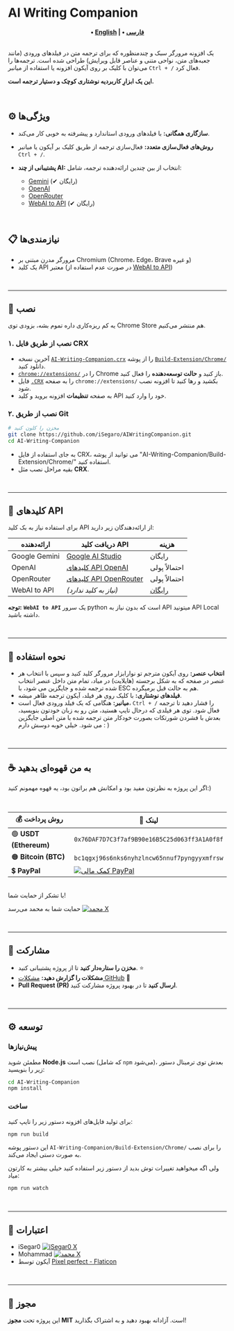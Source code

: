 # AI Writing Companion

<div align="center">
    <strong>
        • <a href="./README.md">English</a> | 
        • <a href="./README.FA.md">فارسی</a>
    </strong>
</div>

<br>

یک افزونه مرورگر سبک و چندمنظوره که برای ترجمه متن در فیلدهای ورودی (مانند جعبه‌های متن، نواحی متنی و عناصر قابل ویرایش) طراحی شده است. ترجمه‌ها را می‌توان با کلیک بر روی آیکون افزونه یا استفاده از میانبر `Ctrl + /` فعال کرد.

**این یک ابزارِ کاربردیه نوشتاری کوچک و دستیار ترجمه است.**

<br>

## ⚙️ ویژگی‌ها

- **سازگاری همگانی:** با فیلدهای ورودی استاندارد و پیشرفته به خوبی کار می‌کند.
- **روش‌های فعال‌سازی متعدد:** فعال‌سازی ترجمه از طریق کلیک بر آیکون یا میانبر `Ctrl + /`.
- **پشتیبانی از چند AI:** انتخاب از بین چندین ارائه‌دهنده ترجمه، شامل:

  - [Gemini][gemini-url] (✔ رایگان)
  - [OpenAI][openai-url]
  - [OpenRouter][openrouter-url]
  - [WebAI to API][webai-to-api-url] (✔ رایگان)

<br>

## 📋 نیازمندی‌ها

- مرورگر مدرن مبتنی بر Chromium (Chrome، Edge، Brave و غیره)
- یک کلید API معتبر (در صورت عدم استفاده از [WebAI to API][webai-to-api-url])

<br>

---

## 🔧 نصب

یه کم ریزه‌کاری داره تموم بشه، بزودی توی Chrome Store هم منتشر می‌کنیم.

### ۱. نصب از طریق فایل CRX

- آخرین نسخه [`AI-Writing-Companion.crx`][crx-download-url] را از پوشه [`Build-Extension/Chrome/`][chrome-build-folder-url] دانلود کنید.
- [`chrome://extensions/`][chrome-extensions-url] را در Chrome باز کنید و **حالت توسعه‌دهنده** را فعال کنید.
- فایل [`.CRX`][crx-download-url] را به صفحه `chrome://extensions/` بکشید و رها کنید تا افزونه نصب شود.
- به صفحه **تنظیمات** افزونه بروید و کلید API خود را وارد کنید.

### ۲. نصب از طریق Git

```bash
# مخزن را کلون کنید
git clone https://github.com/iSegaro/AIWritingCompanion.git
cd AI-Writing-Companion
```

- به جای استفاده از فایل CRX، می توانید از پوشه "AI-Writing-Companion/Build-Extension/Chrome/" استفاده کنید.
- بقیه مراحل نصب مثل **CRX**.

<br>

---

## 🔑 کلیدهای API

برای استفاده نیاز به بک کلید API از ارائه‌دهندگان زیر دارید:

| ارائه‌دهنده   | دریافت کلید API                                  | هزینه                      |
| ------------- | ------------------------------------------------ | -------------------------- |
| Google Gemini | [Google AI Studio][gemini-api-key-url]           | رایگان                     |
| OpenAI        | [کلیدهای API OpenAI][openai-api-key-url]         | احتمالاً پولی              |
| OpenRouter    | [کلیدهای API OpenRouter][openrouter-api-key-url] | احتمالاً پولی              |
| WebAI to API  | _(نیاز به کلید ندارد)_                           | [رایگان][webai-to-api-url] |

**توجه:** **`WebAI to API`** یک سرور python است که بدون نیاز به API میتونید API Local داشته باشید.

<br>

---

## 🎯 نحوه استفاده

- **انتخاب عنصر:** روی آیکون مترجم تو نوارابزار مرورگر کلید کنید و سپس با انتخاب هر عنصر در صفحه که به شکل برجسته (هایلایت) در میاد، تمام متن داخل عنصر انتخاب شده ترجمه شده و جایگزین می شود،
  با ESC هم به حالت قبل برمیگرده.
- **فیلدهای نوشتاری:** با کلیک روی هر فیلد، آیکون ترجمه ظاهر میشه.
- **میانبر:** هنگامی که یک فیلد ورودی فعال است، `Ctrl + /` را فشار دهید تا ترجمه فعال شود.
  توی هر فیلدی که درحال تایپ هستید، متن رو به زبان خودتون بنویسید، بعدش با فشردن شورتکات بصورت خودکار متن ترجمه شده با متن اصلی جایگزین می شود. خیلی خوبه دوسش دارم : )

<br>

---

## ☕ به من قهوه‌ای بدهید

اگر این پروژه به نظرتون مفید بود و امکانش هم براتون بود، یه قهوه مهمونم کنید:)

<br>

| 💰 روش پرداخت          | 🔗 لینک                                                                                                                                                            |
| ---------------------- | ------------------------------------------------------------------------------------------------------------------------------------------------------------------ |
| 🟢 **USDT (Ethereum)** | `0x76DAF7D7C3f7af9B90e16B5C25d063ff3A1A0f8f`                                                                                                                       |
| 🟠 **Bitcoin (BTC)**   | `bc1qgxj96s6nks6nyhzlncw65nnuf7pyngyyxmfrsw`                                                                                                                       |
| 💲 **PayPal**          | [![کمک مالی PayPal](https://img.shields.io/badge/Donate-Paypal-00457C?logo=paypal&labelColor=gold)](https://www.paypal.com/donate/?hosted_button_id=DUZBXEKUJGKLE) |

<br>
با تشکر از حمایت شما!

حمایت شما به محمد می‌رسد [![محمد X](<https://img.shields.io/badge/X%20(Twitter)-M_Khani65-green?style=flat&logo=x>)][mohammad-x-url]

<br>

---

## 🤝 مشارکت

- **مخزن را ستاره‌دار کنید** تا از پروژه پشتیبانی کنید. ⭐
- **مشکلات را گزارش دهید:** [مشکلات GitHub][github-issues-url] 🐞
- **Pull Request (PR) ارسال کنید** تا در بهبود پروژه مشارکت کنید.

<br>

---

## ⚙️ توسعه

### پیش‌نیازها

مطمئن شوید **Node.js** نصب است (که شامل `npm` می‌شود)، بعدش توی ترمینال دستور زیر را بنویسید:

```bash
cd AI-Writing-Companion
npm install
```

### ساخت

برای تولید فایل‌های افزونه دستور زیر را تایپ کنید:

```bash
npm run build
```

این دستور پوشه `AI-Writing-Companion/Build-Extension/Chrome/` را برای نصب به صورت دستی ایجاد می‌کند.

ولی اگه میخواهید تغییرات توش بدید از دستور زیر استفاده کنید خیلی بیشتر به کارتون میاد:

```bash
npm run watch
```

<br>

---

## 🎨 اعتبارات

- iSegar0 [![iSegar0 X](<https://img.shields.io/badge/X%20(Twitter)-iSegar0-blue?style=flat&logo=x>)](https://x.com/iSegar0/)
- Mohammad [![محمد X](<https://img.shields.io/badge/X%20(Twitter)-M_Khani65-blue?style=flat&logo=x>)](https://x.com/M_Khani65/)
- آیکون توسط [Pixel perfect - Flaticon][flaticon-url]

<br>

---

## 📜 مجوز

این پروژه تحت **مجوز MIT** است. آزادانه بهبود دهید و به اشتراک بگذارید!

[gemini-url]: https://gemini.com/
[openai-url]: https://chat.openai.com/
[openrouter-url]: https://openrouter.ai/
[webai-to-api-url]: https://github.com/Amm1rr/WebAI-to-API/
[crx-download-url]: https://github.com/iSegaro/AIWritingCompanion/raw/refs/heads/main/Build-Extension/Chrome/AI-Writing-Companion.crx
[chrome-build-folder-url]: https://github.com/iSegaro/AIWritingCompanion/raw/refs/heads/main/Build-Extension/Chrome/
[chrome-extensions-url]: chrome://extensions/
[gemini-api-key-url]: https://aistudio.google.com/apikey/
[openai-api-key-url]: https://platform.openai.com/api-keys/
[openrouter-api-key-url]: https://openrouter.ai/settings/keys/
[mohammad-x-url]: https://x.com/m_khani65/
[github-issues-url]: https://github.com/iSegaro/AIWritingCompanion/issues
[isegaro-x-url]: https://x.com/iSegar0/
[m-khani65-x-url]: https://x.com/M_Khani65/
[flaticon-url]: https://www.flaticon.com/free-icons/translate

